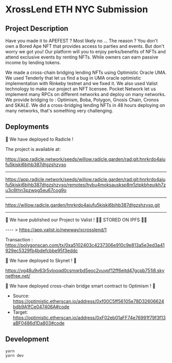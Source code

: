 # XrossLend ETH NYC Submission


## Project Description


Have you made it to APEFEST ? Most likely no ... The reason ?  You don't own a Bored Ape NFT that provides access to parties and events. But don't worry we got you! Our platform will you to enjoy perks/benefits of NFTs and attend exclusive events by renting NFTs. While owners can earn passive income by lending tokens.


We made a cross-chain bridging lending NFTs using Optimistic Oracle UMA. We used Tenderly that let us find a bug in UMA oracle optimistic implementation with Rinkeby testnet and we fixed it. We also used Valist technology to make our project an NFT licensee. Pocket Network let us implement many RPCs on different networks and deploy on many networks. We provide bridging to : Optimism, Boba, Polygon, Gnosis Chain, Cronos and SKALE. We did a cross-bridging lending NFTs in 48 hours deploying on many networks, that's something very challenging.


## Deployments

🍃 We have deployed to Radicle !

The project is available at:

https://app.radicle.network/seeds/willow.radicle.garden/rad:git:hnrkrdo4aiufu5kiski6bjhb387dtgzshzyso

---

https://app.radicle.network/seeds/willow.radicle.garden/rad:git:hnrkrdo4aiufu5kiski6bjhb387dtgzshzyso/remotes/hybu4moksausksp8m1ztpkbheuikh7zu3c6thn3pzwpg5eu67cog9o

---

https://willow.radicle.garden/hnrkrdo4aiufu5kiski6bjhb387dtgzshzyso.git

---

🍃 We have published our Project to Valist ! 🍃🍃 STORED ON IPFS 🍃🍃

---- > https://app.valist.io/newway/xcrosslend/1

Transaction : https://polygonscan.com/tx/0xa5102403c4237306e910c9e813a5e3ed3a41929ec5329fb4bdefcbbe95f3eddc

🍃 We have deployed to Skynet ! 🍃

https://vg48u9v63r5vlooqd0csmqrbd5eoc2vuvpf12ff6ejtd47gcpb751i8.skynetfree.net/

🍃 We have deployed cross-chain bridge smart contract to Optimism ! 🍃

- Source: https://optimistic.etherscan.io/address/0xf00C5ff56105e78D32606624bdb9A1fCe047406A#code
- Target: https://optimistic.etherscan.io/address/0xF02eb01aFF74e76991f79f3f13aBF0486d1Da803#code

## Development

```
yarn
yarn dev
```
